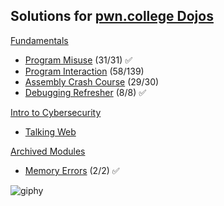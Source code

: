 ## Solutions for [pwn.college Dojos](https://pwn.college/dojos)

[Fundamentals](https://github.com/w3th4nds/pwn-college/tree/main/Dojos/Fundamentals)

* [Program Misuse](https://github.com/w3th4nds/pwn-college/tree/main/Dojos/Fundamentals/Program%20Misuse) (31/31) ✅
* [Program Interaction](https://github.com/w3th4nds/pwn-college/tree/main/Dojos/Fundamentals/Program%20Interaction) (58/139)
* [Assembly Crash Course](https://github.com/w3th4nds/pwn-college/tree/main/Dojos/Fundamentals/Assembly%20Crash%20Course) (29/30)
* [Debugging Refresher](https://github.com/w3th4nds/pwn-college/tree/main/Dojos/Fundamentals/Debugging%20Refresher) (8/8) ✅

[Intro to Cybersecurity](https://github.com/w3th4nds/pwn-college/tree/main/Dojos/Intro%20to%20Cybersecurity)

* [Talking Web](https://github.com/w3th4nds/pwn-college/tree/main/Dojos/Intro%20to%20Cybersecurity/Talking%20Web)

[Archived Modules](https://github.com/w3th4nds/pwn-college/tree/main/Dojos/Archived%20Modules/) 

* [Memory Errors](https://github.com/w3th4nds/pwn-college/tree/main/Dojos/Archived%20Modules/Memory%20Errors) (2/2) ✅

![giphy](https://github.com/w3th4nds/pwn-college/assets/44512151/d4578a31-294b-4827-99bd-fd73e3918fd3)
